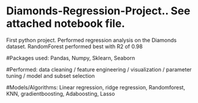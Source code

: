 # Diamonds-Regression-Project.. See attached notebook file.

First python project. Performed regression analysis on the Diamonds dataset. RandomForest performed best with R2 of 0.98

#Packages used: 
Pandas, Numpy, Sklearn, Seaborn

#Performed: 
data cleaning / feature engineering / visualization / parameter tuning / model and subset selection

#Models/Algorithms: 
Linear regression, ridge regression, Randomforest, KNN, gradientboosting, Adaboosting, Lasso
